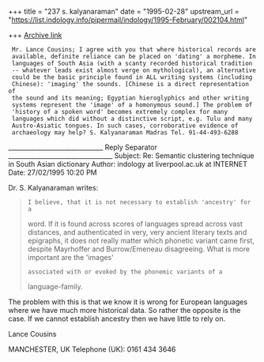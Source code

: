 +++
title = "237 s. kalyanaraman"
date = "1995-02-28"
upstream_url = "https://list.indology.info/pipermail/indology/1995-February/002104.html"

+++
[Archive link](https://list.indology.info/pipermail/indology/1995-February/002104.html)

     Mr. Lance Cousins; I agree with you that where historical records are 
     available, definite reliance can be placed on 'dating' a morpheme. In 
     languages of South Asia (with a scanty recorded historical tradition 
     -- whatever leads exist almost verge on mythological), an alternative 
     could be the basic principle found in ALL writing systems (including 
     Chinese): 'imaging' the sounds. [Chinese is a direct representation of 
     the sound and its meaning; Egyptian hieroglyphics and other writing 
     systems represent the 'image' of a homonymous sound.] The problem of 
     'history of a spoken word' becomes extremely complex for many 
     languages which did without a distinctive script, e.g. Tulu and many 
     Austro-Asiatic tongues. In such cases, corroborative evidence of 
     archaeology may help? S. Kalyanaraman Madras Tel. 91-44-493-6288


______________________________ Reply Separator _________________________________
Subject: Re: Semantic clustering technique in South Asian dictionary
Author:  indology at liverpool.ac.uk at INTERNET
Date:    27/02/1995 10:20 PM


   Dr. S. Kalyanaraman writes:

>     I believe, that it is not necessary to establish 'ancestry' for a
>word. If
>     it is found across scores of languages spread across vast distances,
>and
>     authenticated in very, very ancient literary texts and epigraphs, it
>does
>     not really matter which phonetic variant came first, despite
>Mayrhoffer and
>     Burrow/Emeneau disagreeing. What is more important are the 'images'
>
>     associated with or evoked by the phonemic variants of a
>language-family.

The problem with this is that we know it is wrong for European languages
where we have much more historical data. So rather the opposite is the
case. If we cannot establish ancestry then we have little to rely on.

Lance Cousins

MANCHESTER, UK
Telephone (UK): 0161 434 3646









